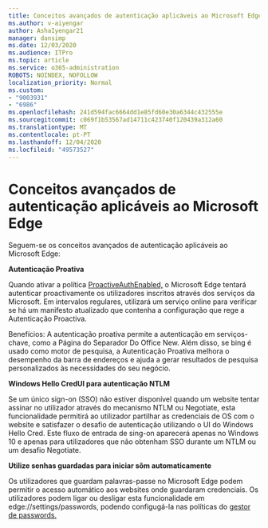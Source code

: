 ```yaml
---
title: Conceitos avançados de autenticação aplicáveis ao Microsoft Edge
ms.author: v-aiyengar
author: AshaIyengar21
manager: dansimp
ms.date: 12/03/2020
ms.audience: ITPro
ms.topic: article
ms.service: o365-administration
ROBOTS: NOINDEX, NOFOLLOW
localization_priority: Normal
ms.custom:
- "9003931"
- "6986"
ms.openlocfilehash: 241d594fac6664dd1e85fd60e30a6344c432555e
ms.sourcegitcommit: c069f1b53567ad14711c423740f120439a312a60
ms.translationtype: MT
ms.contentlocale: pt-PT
ms.lasthandoff: 12/04/2020
ms.locfileid: "49573527"
---
```

# <a name="advanced-authentication-concepts-applicable-to-microsoft-edge"></a>Conceitos avançados de autenticação aplicáveis ao Microsoft Edge

Seguem-se os conceitos avançados de autenticação aplicáveis ao Microsoft Edge:

**Autenticação Proativa**

Quando ativar a política [ProactiveAuthEnabled,](https://go.microsoft.com/fwlink/?linkid=2134621) o Microsoft Edge tentará autenticar proactivamente os utilizadores inscritos através dos serviços da Microsoft. Em intervalos regulares, utilizará um serviço online para verificar se há um manifesto atualizado que contenha a configuração que rege a Autenticação Proactiva.

Benefícios: A autenticação proativa permite a autenticação em serviços-chave, como a Página do Separador Do Office New. Além disso, se bing é usado como motor de pesquisa, a Autenticação Proativa melhora o desempenho da barra de endereços e ajuda a gerar resultados de pesquisa personalizados às necessidades do seu negócio.

**Windows Hello CredUI para autenticação NTLM**

Se um único sign-on (SSO) não estiver disponível quando um website tentar assinar no utilizador através do mecanismo NTLM ou Negotiate, esta funcionalidade permitirá ao utilizador partilhar as credenciais de OS com o website e satisfazer o desafio de autenticação utilizando o UI do Windows Hello Cred. Este fluxo de entrada de sing-on aparecerá apenas no Windows 10 e apenas para utilizadores que não obtenham SSO durante um NTLM ou um desafio Negotiate.

**Utilize senhas guardadas para iniciar sôm automaticamente**

Os utilizadores que guardam palavras-passe no Microsoft Edge podem permitir o acesso automático aos websites onde guardaram credenciais. Os utilizadores podem ligar ou desligar esta funcionalidade em edge://settings/passwords, podendo configugá-la nas políticas do [gestor de passwords.](https://go.microsoft.com/fwlink/?linkid=2134622)
